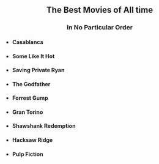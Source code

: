 <h2 align = "center"> The Best Movies of All time </h2>
<h3 align = "center"> In No Particular Order </h3>


* <h4> Casablanca
* <h4> Some Like It Hot
* <h4> Saving Private Ryan
* <h4> The Godfather
* <h4> Forrest Gump
* <h4> Gran Torino
* <h4> Shawshank Redemption
* <h4> Hacksaw Ridge
* <h4> Pulp Fiction